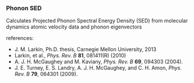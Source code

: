 ### Phonon SED
Calculates Projected Phonon Spectral Energy Density (SED) from molecular dynamics atomic velocity data and phonon eigenvectors

references:
* J. M. Larkin, Ph.D. thesis, Carnegie Mellon University, 2013
* Larkin, et al., *Phys. Rev. B* **81**, 081411(R) (2010)
* A. J. H. McGaughey and M. Kaviany, *Phys. Rev. B* **69**, 094303 (2004).
* J. E. Turney, E. S. Landry, A. J. H. McGaughey, and C. H. Amon, *Phys. Rev. B* **79**, 064301 (2009).
